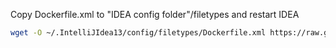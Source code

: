 Copy Dockerfile.xml to "IDEA config folder"/filetypes and restart IDEA 

```bash
wget -O ~/.IntelliJIdea13/config/filetypes/Dockerfile.xml https://raw.githubusercontent.com/masgari/docker-intellij-idea/master/Dockerfile.xml
```
